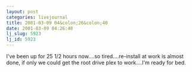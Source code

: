 ```yaml
---
layout: post
categories: livejournal
title: 2001-03-09 04&colon;26&colon;40
date: 2001-03-09 04:26:40
lj_slug: 5923
lj_id: 5923
---
```

I've been up for 25 1/2 hours now....so tired....re-install at work is almost done, if only we could get the root drive plex to work....I'm ready for bed.
